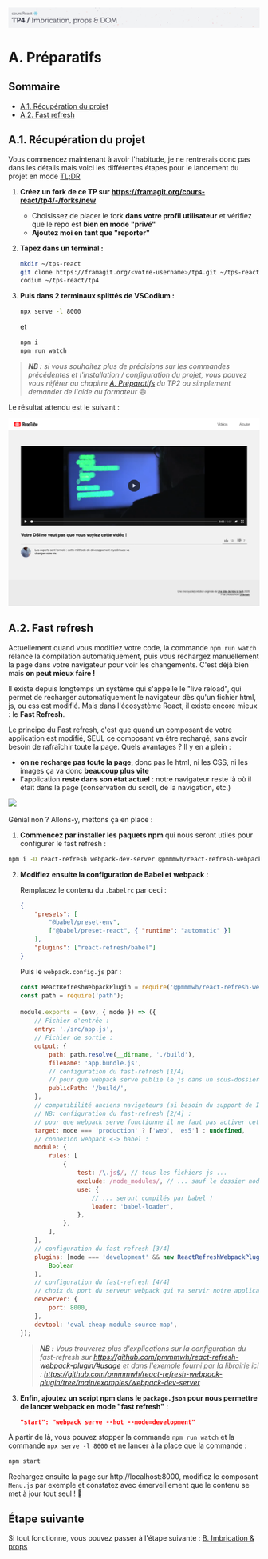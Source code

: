 <img src="images/readme/header-small.jpg" >

# A. Préparatifs <!-- omit in toc -->

## Sommaire <!-- omit in toc -->
- [A.1. Récupération du projet](#a1-récupération-du-projet)
- [A.2. Fast refresh](#a2-fast-refresh)


## A.1. Récupération du projet
Vous commencez maintenant à avoir l'habitude, je ne rentrerais donc pas dans les détails mais voici les différentes étapes pour le lancement du projet en mode [TL;DR](https://en.wiktionary.org/wiki/tl;dr)

1. **Créez un fork de ce TP sur https://framagit.org/cours-react/tp4/-/forks/new**

	- Choisissez de placer le fork **dans votre profil utilisateur** et vérifiez que le repo est **bien en mode "privé"**
	- **Ajoutez moi en tant que "reporter"**

2. **Tapez dans un terminal :**
	```bash
	mkdir ~/tps-react
	git clone https://framagit.org/<votre-username>/tp4.git ~/tps-react/tp4
	codium ~/tps-react/tp4
	```
3. **Puis dans 2 terminaux splittés de VSCodium :**
	```bash
	npx serve -l 8000
	```
	et
	```bash
	npm i
	npm run watch
	```

> _**NB :** si vous souhaitez plus de précisions sur les commandes précédentes et l'installation  / configuration du projet, vous pouvez vous référer au chapitre [A. Préparatifs](https://framagit.org/cours-react/tp2/-/blob/master/A-preparatifs.md) du TP2 ou simplement demander de l'aide au formateur_ 😄

Le résultat attendu est le suivant :

<img src="images/readme/screen-00.png" >

## A.2. Fast refresh
Actuellement quand vous modifiez votre code, la commande `npm run watch` relance la compilation automatiquement, puis vous rechargez manuellement la page dans votre navigateur pour voir les changements. C'est déjà bien mais **on peut mieux faire !**

Il existe depuis longtemps un système qui s'appelle le "live reload", qui permet de recharger automatiquement le navigateur dès qu'un fichier html, js, ou css est modifié. Mais dans l'écosystème React, il existe encore mieux : le **Fast Refresh**.

Le principe du Fast refresh, c'est que quand un composant de votre application est modifié, SEUL ce composant va être rechargé, sans avoir besoin de rafraîchir toute la page. Quels avantages ? Il y en a plein :
- **on ne recharge pas toute la page**, donc pas le html, ni les CSS, ni les images ça va donc **beaucoup plus vite**
- l'application **reste dans son état actuel** : notre navigateur reste là où il était dans la page (conservation du scroll, de la navigation, etc.)

<img src="images/readme/fast-refresh.gif">

Génial non ? Allons-y, mettons ça en place :

1. **Commencez par installer les paquets npm** qui nous seront utiles pour configurer le fast refresh :
```bash
npm i -D react-refresh webpack-dev-server @pmmmwh/react-refresh-webpack-plugin
```
2. **Modifiez ensuite la configuration de Babel et webpack** :

	Remplacez le contenu du `.babelrc` par ceci :
	```json
	{
		"presets": [
			"@babel/preset-env",
			["@babel/preset-react", { "runtime": "automatic" }]
		],
		"plugins": ["react-refresh/babel"]
	}
	```

	Puis le `webpack.config.js` par :
	```js
	const ReactRefreshWebpackPlugin = require('@pmmmwh/react-refresh-webpack-plugin');
	const path = require('path');

	module.exports = (env, { mode }) => ({
		// Fichier d'entrée :
		entry: './src/app.js',
		// Fichier de sortie :
		output: {
			path: path.resolve(__dirname, './build'),
			filename: 'app.bundle.js',
			// configuration du fast-refresh [1/4]
			// pour que webpack serve publie le js dans un sous-dossier fictif build
			publicPath: '/build/',
		},
		// compatibilité anciens navigateurs (si besoin du support de IE11 ou android 4.4)
		// NB: configuration du fast-refresh [2/4] :
		// pour que webpack serve fonctionne il ne faut pas activer cette option en mode development
		target: mode === 'production' ? ['web', 'es5'] : undefined,
		// connexion webpack <-> babel :
		module: {
			rules: [
				{
					test: /\.js$/, // tous les fichiers js ...
					exclude: /node_modules/, // ... sauf le dossier node_modules ...
					use: {
						// ... seront compilés par babel !
						loader: 'babel-loader',
					},
				},
			],
		},
		// configuration du fast refresh [3/4]
		plugins: [mode === 'development' && new ReactRefreshWebpackPlugin()].filter(
			Boolean
		),
		// configuration du fast-refresh [4/4]
		// choix du port du serveur webpack qui va servir notre application
		devServer: {
			port: 8000,
		},
		devtool: 'eval-cheap-module-source-map',
	});
	```

	> _**NB :** Vous trouverez plus d'explications sur la configuration du fast-refresh sur https://github.com/pmmmwh/react-refresh-webpack-plugin/#usage et dans l'exemple fourni par la librairie ici : https://github.com/pmmmwh/react-refresh-webpack-plugin/tree/main/examples/webpack-dev-server_

3. **Enfin, ajoutez un script npm dans le `package.json` pour nous permettre de lancer webpack en mode "fast refresh"** :
	```json
	"start": "webpack serve --hot --mode=development"
	```

À partir de là, vous pouvez stopper la commande `npm run watch` et la commande `npx serve -l 8000` et ne lancer à la place que la commande :
```bash
npm start
```

Rechargez ensuite la page sur http://localhost:8000, modifiez le composant `Menu.js` par exemple et constatez avec émerveillement que le contenu se met à jour tout seul ! 🙌

## Étape suivante <!-- omit in toc -->
Si tout fonctionne, vous pouvez passer à l'étape suivante : [B. Imbrication & props](B-imbrication.md)